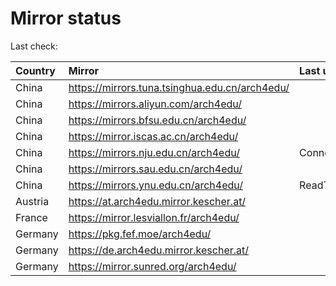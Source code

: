<script src="./time.js"></script>
# Mirror status
Last check: <script type="text/javascript">localize(1683306941.584417);</script>

|Country|Mirror|Last update|
|:------|:-----|:----------|
|China|https://mirrors.tuna.tsinghua.edu.cn/arch4edu/|<script type="text/javascript">localize(1683268532);</script>|
|China|https://mirrors.aliyun.com/arch4edu/|<script type="text/javascript">localize(1683225267);</script>|
|China|https://mirrors.bfsu.edu.cn/arch4edu/|<script type="text/javascript">localize(1683268532);</script>|
|China|https://mirror.iscas.ac.cn/arch4edu/|<script type="text/javascript">localize(1683268532);</script>|
|China|https://mirrors.nju.edu.cn/arch4edu/|ConnectTimeout|
|China|https://mirrors.sau.edu.cn/arch4edu/|<script type="text/javascript">localize(1673850842);</script>|
|China|https://mirrors.ynu.edu.cn/arch4edu/|ReadTimeout|
|Austria|https://at.arch4edu.mirror.kescher.at/|<script type="text/javascript">localize(1683268532);</script>|
|France|https://mirror.lesviallon.fr/arch4edu/|<script type="text/javascript">localize(1683268532);</script>|
|Germany|https://pkg.fef.moe/arch4edu/|<script type="text/javascript">localize(1683268532);</script>|
|Germany|https://de.arch4edu.mirror.kescher.at/|<script type="text/javascript">localize(1683268532);</script>|
|Germany|https://mirror.sunred.org/arch4edu/|<script type="text/javascript">localize(1683268532);</script>|

<script src="./tablefilter/tablefilter.js"></script>
<script src="./table.js"></script>